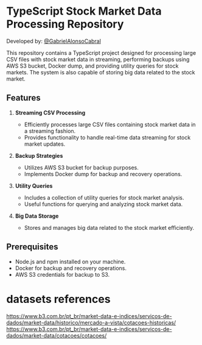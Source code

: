 # TypeScript Stock Market Data Processing Repository

  Developed by: <a href="https://www.github.com/gabrielAlonsoCabral">@GabrielAlonsoCabral</a>  

This repository contains a TypeScript project designed for processing large CSV files with stock market data in streaming, performing backups using AWS S3 bucket, Docker dump, and providing utility queries for stock markets. The system is also capable of storing big data related to the stock market.

## Features

1. **Streaming CSV Processing**
   - Efficiently processes large CSV files containing stock market data in a streaming fashion.
   - Provides functionality to handle real-time data streaming for stock market updates.

2. **Backup Strategies**
   - Utilizes AWS S3 bucket for backup purposes.
   - Implements Docker dump for backup and recovery operations.

3. **Utility Queries**
   - Includes a collection of utility queries for stock market analysis.
   - Useful functions for querying and analyzing stock market data.

4. **Big Data Storage**
   - Stores and manages big data related to the stock market efficiently.

## Prerequisites

- Node.js and npm installed on your machine.
- Docker for backup and recovery operations.
- AWS S3 credentials for backup to S3.


# datasets references
https://www.b3.com.br/pt_br/market-data-e-indices/servicos-de-dados/market-data/historico/mercado-a-vista/cotacoes-historicas/
https://www.b3.com.br/pt_br/market-data-e-indices/servicos-de-dados/market-data/cotacoes/cotacoes/
